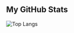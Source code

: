 ## My GitHub Stats

<!-- ![Anurag's GitHub stats](https://github-readme-stats.vercel.app/api/?username=mrshuhrat&show_icons=true&title_color=fff&icon_color=79ff97&text_color=9f9f9f&bg_color=151515) -->

![Top Langs](https://github-readme-stats.vercel.app/api/top-langs/?username=mrshuhrat&layout=compact&title_color=fff&text_color=9f9f9f&bg_color=151515)

